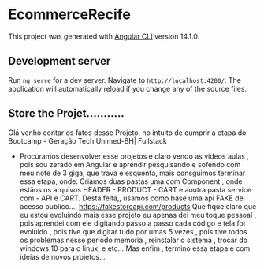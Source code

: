 # EcommerceRecife

This project was generated with [Angular CLI](https://github.com/angular/angular-cli) version 14.1.0.

## Development server

Run `ng serve` for a dev server. Navigate to `http://localhost:4200/`. The application will automatically reload if you change any of the source files.

## Store the Projet...........

Olá venho contar os fatos desse Projeto, no intuito de cumprir a etapa do Bootcamp - Geração Tech Unimed-BH| Fullstack
 - Procuramos desenvolver esse projetos é claro vendo as videos aulas , pois sou zerado em Angular e aprendir pesquisando e sofendo com meu note de 3 giga, que trava e esquenta, mais consguimos terminar essa etapa, onde:
 Criamos duas pastas uma com Component , onde estãos os arquivos  HEADER - PRODUCT - CART  e aoutra pasta service com - API e CART. 
 Desta feita,, usamos como base uma api FAKE de acesso publico....  https://fakestoreapi.com/products
 Que fique claro que eu estou evoluindo mais esse projeto eu apenas dei meu toque pessoal , pois aprendei com ele digitando passo a passo cada código e tela foi evoluido , pois tive que digitar tudo por umas 5 vezes , pois tive todos os problemas nesse periodo memoria , reinstalar o sistema , trocar do windows 10 para o linux, e etc...
  Mas enfim , termino essa etapa e com ideias de novos projetos...
